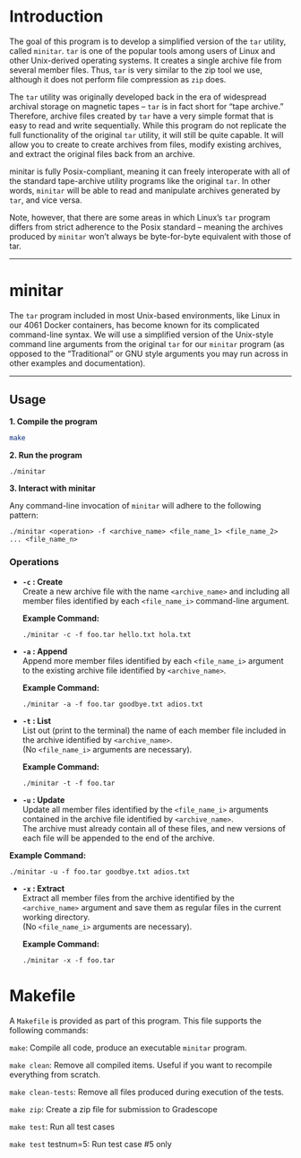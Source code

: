 # Introduction

The goal of this program is to develop a simplified version of the `tar` utility, called `minitar`. `tar` is one of the popular tools among users of Linux and other Unix-derived operating systems. It creates a single archive file from several member files. Thus, `tar` is very similar to the zip tool we use, although it does not perform file compression as `zip` does.

The `tar` utility was originally developed back in the era of widespread archival storage on magnetic tapes – `tar` is in fact short for “tape archive.” Therefore, archive files created by `tar` have a very simple format that is easy to read and write sequentially. While this program do not replicate the full functionality of the original `tar` utility, it will still be quite capable. It will allow you to create to create archives from files, modify existing archives, and extract the original files back from an archive.

minitar is fully Posix-compliant, meaning it can freely interoperate with all of the standard tape-archive utility programs like the original `tar`. In other words, `minitar` will be able to read and manipulate archives generated by `tar`, and vice versa. 

Note, however, that there are some areas in which Linux’s `tar` program differs from strict adherence to the Posix standard – meaning the archives produced by `minitar` won’t always be byte-for-byte equivalent with those of tar.

---

# minitar

The `tar` program included in most Unix-based environments, like Linux in our 4061 Docker containers, 
has become known for its complicated command-line syntax. We will use a simplified version of the 
Unix-style command line arguments from the original `tar` for our `minitar` program (as opposed to 
the “Traditional” or GNU style arguments you may run across in other examples and documentation).

---

## Usage
**1. Compile the program**
```bash
make
```

**2. Run the program**
```bash
./minitar
```

**3. Interact with minitar**  

Any command-line invocation of `minitar` will adhere to the following pattern:

```
./minitar <operation> -f <archive_name> <file_name_1> <file_name_2> ... <file_name_n>
```

### Operations

- **`-c` : Create**  
  Create a new archive file with the name `<archive_name>` and including all member files identified 
  by each `<file_name_i>` command-line argument.
  
  **Example Command:**
  ```
  ./minitar -c -f foo.tar hello.txt hola.txt
  ```
  
- **`-a` : Append**  
  Append more member files identified by each `<file_name_i>` argument to the existing archive file 
  identified by `<archive_name>`.
  
  **Example Command:**
  ```
  ./minitar -a -f foo.tar goodbye.txt adios.txt
  ```

- **`-t` : List**  
  List out (print to the terminal) the name of each member file included in the archive identified 
  by `<archive_name>`.  
  (No `<file_name_i>` arguments are necessary).
    
  **Example Command:**
  ```
  ./minitar -t -f foo.tar
  ```

- **`-u` : Update**  
  Update all member files identified by the `<file_name_i>` arguments contained in the archive file 
  identified by `<archive_name>`.  
  The archive must already contain all of these files, and new versions of each file will be appended 
  to the end of the archive.
  
 **Example Command:**
  ```
  ./minitar -u -f foo.tar goodbye.txt adios.txt
  ```

- **`-x` : Extract**  
  Extract all member files from the archive identified by the `<archive_name>` argument and save them 
  as regular files in the current working directory.  
  (No `<file_name_i>` arguments are necessary).

  **Example Command:**
  ```
  ./minitar -x -f foo.tar
  ```


# Makefile

A `Makefile` is provided as part of this program. This file supports the following commands:

`make`: Compile all code, produce an executable `minitar` program.

`make clean`: Remove all compiled items. Useful if you want to recompile everything from scratch.

`make clean-tests`: Remove all files produced during execution of the tests.

`make zip`: Create a zip file for submission to Gradescope

`make test`: Run all test cases

`make test` testnum=5: Run test case #5 only

